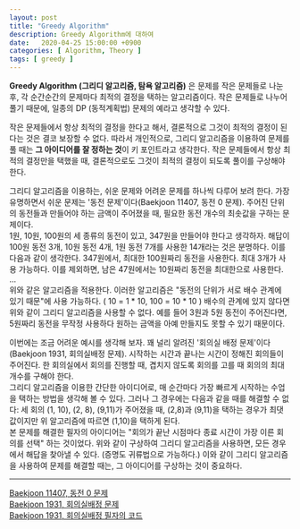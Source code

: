 ```yaml
---
layout: post
title: "Greedy Algorithm"
description: Greedy Algorithm에 대하여
date:   2020-04-25 15:00:00 +0900
categories: [ Algorithm, Theory ]
tags: [ greedy ]
---
```


 **Greedy Algorithm (그리디 알고리즘, 탐욕 알고리즘)** 은 문제를 작은 문제들로 나눈 후, 각 순간순간의 문제마다 최적의 결정을 택하는 알고리즘이다. 작은 문제들로 나누어 풀기 때문에, 일종의 DP (동적계획법) 문제의 예라고 생각할 수 있다.
<!-- more -->
 작은 문제들에서 항상 최적의 결정을 한다고 해서, 결론적으로 그것이 최적의 결정이 된다는 것은 결코 보장할 수 없다. 따라서 개인적으로, 그리디 알고리즘을 이용하여 문제를 풀 때는 **그 아이디어를 잘 정하는 것**이 키 포인트라고 생각한다. 작은 문제들에서 항상 최적의 결정만을 택했을 때, 결론적으로도 그것이 최적의 결정이 되도록 풀이를 구상해야 한다.

 그리디 알고리즘을 이용하는, 쉬운 문제와 어려운 문제를 하나씩 다루어 보려 한다. 가장 유명하면서 쉬운 문제는 '동전 문제'이다(Baekjoon 11407, 동전 0 문제). 주어진 단위의 동전들과 만들어야 하는 금액이 주어졌을 때, 필요한 동전 개수의 최솟값을 구하는 문제이다.  
 1원, 10원, 100원의 세 종류의 동전이 있고, 347원을 만들어야 한다고 생각하자. 해답이 100원 동전 3개, 10원 동전 4개, 1원 동전 7개를 사용한 14개라는 것은 분명하다. 이를 다음과 같이 생각한다. 347원에서, 최대한 100원짜리 동전을 사용한다. 최대 3개가 사용 가능하다. 이를 제외하면, 남은 47원에서는 10원짜리 동전을 최대한으로 사용한다. ...  
 위와 같은 알고리즘을 적용한다. 이러한 알고리즘은 "동전의 단위가 서로 배수 관계에 있기 때문"에 사용 가능하다. ( 10 = 1 * 10, 100 = 10 * 10 ) 배수의 관계에 있지 않다면 위와 같이 그리디 알고리즘을 사용할 수 없다. 예를 들어 3원과 5원 동전이 주어진다면, 5원짜리 동전을 무작정 사용하다 원하는 금액을 아예 만들지도 못할 수 있기 때문이다. 

 이번에는 조금 어려운 예시를 생각해 보자. 꽤 널리 알려진 '회의실 배정 문제'이다(Baekjoon 1931, 회의실배정 문제). 시작하는 시간과 끝나는 시간이 정해진 회의들이 주어진다. 한 회의실에서 회의를 진행할 때, 겹치지 않도록 회의를 고를 때 회의의 최대 개수를 구해야 한다.  
 그리디 알고리즘을 이용한 간단한 아이디어로, 매 순간마다 가장 빠르게 시작하는 수업을 택하는 방법을 생각해 볼 수 있다. 그러나 그 경우에는 다음과 같을 때를 해결할 수 없다: 세 회의 (1, 10), (2, 8), (9,11)가 주어졌을 때, (2,8)과 (9,11)을 택하는 경우가 최댓값이지만 위 알고리즘에 따르면 (1,10)을 택하게 된다.  
 본 문제를 해결한 필자의 아이디어는 "회의가 끝난 시점마다 종료 시간이 가장 이른 회의를 선택" 하는 것이었다. 위와 같이 구상하여 그리디 알고리즘을 사용하면, 모든 경우에서 해답을 찾아낼 수 있다. (증명도 귀류법으로 가능하다.) 이와 같이 그리디 알고리즘을 사용하여 문제를 해결할 때는, 그 아이디어를 구상하는 것이 중요하다.

 ----
[Baekjoon 11407, 동전 0 문제][prob1]  
[Baekjoon 1931, 회의실배정 문제][prob2]  
[Baekjoon 1931, 회의실배정 필자의 코드][my]

[prob1]: https://www.acmicpc.net/problem/11047
[prob2]: https://www.acmicpc.net/problem/1931 
[my]: https://yxxshin.github.io/2020/05/03/2020-05-03-Baekjoon-1931/